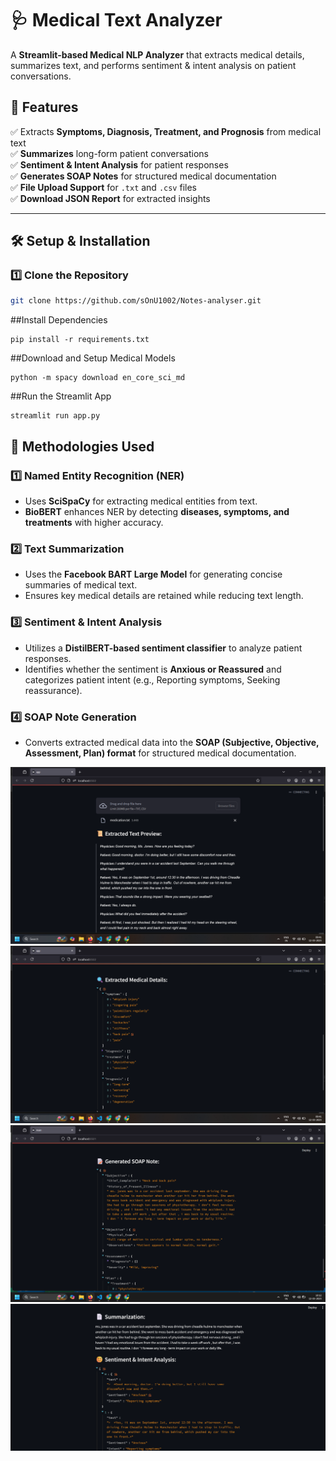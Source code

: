 # 🩺 Medical Text Analyzer  

A **Streamlit-based Medical NLP Analyzer** that extracts medical details, summarizes text, and performs sentiment & intent analysis on patient conversations.  

## 🚀 Features  
✅ Extracts **Symptoms, Diagnosis, Treatment, and Prognosis** from medical text  
✅ **Summarizes** long-form patient conversations  
✅ **Sentiment & Intent Analysis** for patient responses  
✅ **Generates SOAP Notes** for structured medical documentation  
✅ **File Upload Support** for `.txt` and `.csv` files  
✅ **Download JSON Report** for extracted insights  

---

## 🛠️ Setup & Installation  

### **1️⃣ Clone the Repository**  
```sh
git clone https://github.com/sOnU1002/Notes-analyser.git  
```
##Install Dependencies
```
pip install -r requirements.txt  

```
##Download and Setup Medical Models
```
python -m spacy download en_core_sci_md
```
##Run the Streamlit App
```
streamlit run app.py
```

## 📝 Methodologies Used  

### **1️⃣ Named Entity Recognition (NER)**  
- Uses **SciSpaCy** for extracting medical entities from text.  
- **BioBERT** enhances NER by detecting **diseases, symptoms, and treatments** with higher accuracy.  

### **2️⃣ Text Summarization**  
- Uses the **Facebook BART Large Model** for generating concise summaries of medical text.  
- Ensures key medical details are retained while reducing text length.  

### **3️⃣ Sentiment & Intent Analysis**  
- Utilizes a **DistilBERT-based sentiment classifier** to analyze patient responses.  
- Identifies whether the sentiment is **Anxious or Reassured** and categorizes patient intent (e.g., Reporting symptoms, Seeking reassurance).  

### **4️⃣ SOAP Note Generation**  
- Converts extracted medical data into the **SOAP (Subjective, Objective, Assessment, Plan) format** for structured medical documentation.  

![Medical NLP App](https://github.com/sOnU1002/Notes-analyser/blob/main/notes/Screenshot%20(28).png)
![Medical NLP App](https://github.com/sOnU1002/Notes-analyser/blob/main/notes/Screenshot%20(29).png)
![Medical NLP App](https://github.com/sOnU1002/Notes-analyser/blob/main/notes/Screenshot%20(30).png)
![Medical NLP App](https://github.com/sOnU1002/Notes-analyser/blob/main/notes/Screenshot%202025-03-12%20101219.png)

